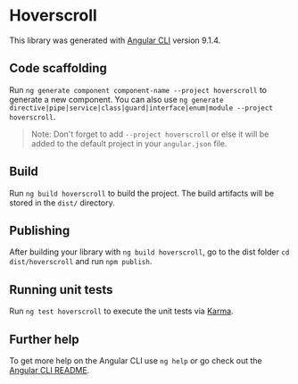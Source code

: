 # Hoverscroll

This library was generated with [Angular CLI](https://github.com/angular/angular-cli) version 9.1.4.

## Code scaffolding

Run `ng generate component component-name --project hoverscroll` to generate a new component. You can also use `ng generate directive|pipe|service|class|guard|interface|enum|module --project hoverscroll`.
> Note: Don't forget to add `--project hoverscroll` or else it will be added to the default project in your `angular.json` file. 

## Build

Run `ng build hoverscroll` to build the project. The build artifacts will be stored in the `dist/` directory.

## Publishing

After building your library with `ng build hoverscroll`, go to the dist folder `cd dist/hoverscroll` and run `npm publish`.

## Running unit tests

Run `ng test hoverscroll` to execute the unit tests via [Karma](https://karma-runner.github.io).

## Further help

To get more help on the Angular CLI use `ng help` or go check out the [Angular CLI README](https://github.com/angular/angular-cli/blob/master/README.md).
